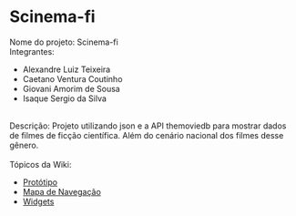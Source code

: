 # Scinema-fi
Nome do projeto: Scinema-fi
<br>
Integrantes:
- Alexandre Luiz Teixeira
- Caetano Ventura Coutinho
- Giovani Amorim de Sousa
- Isaque Sergio da Silva
<br>
Descrição: Projeto utilizando json e a API themoviedb para mostrar dados de filmes de ficção científica. Além do cenário nacional dos filmes desse gênero.
<br>
<br>
Tópicos da Wiki:
<br>

* [Protótipo](https://github.com/Caetano-Ventura-Coutinho/Scinemafi/wiki/Prot%C3%B3tipo#prot%C3%B3tipo-scinema-fi)
* [Mapa de Navegação](https://github.com/Caetano-Ventura-Coutinho/Scinemafi/wiki/Prot%C3%B3tipo#mapa-de-navega%C3%A7%C3%A3o)
* [Widgets](https://github.com/Caetano-Ventura-Coutinho/Scinemafi/wiki/Widgets-utilizados)
